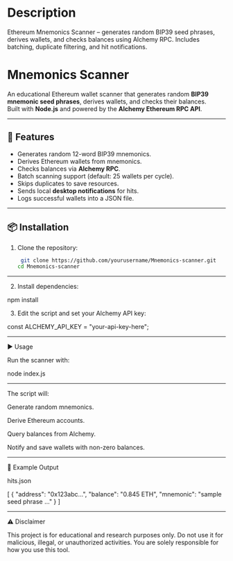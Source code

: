 # Description
Ethereum Mnemonics Scanner – generates random BIP39 seed phrases, derives wallets, and checks balances using Alchemy RPC. Includes batching, duplicate filtering, and hit notifications.

# Mnemonics Scanner
An educational Ethereum wallet scanner that generates random **BIP39 mnemonic seed phrases**, derives wallets, and checks their balances.  
Built with **Node.js** and powered by the **Alchemy Ethereum RPC API**.

---

## 🚀 Features
- Generates random 12-word BIP39 mnemonics.
- Derives Ethereum wallets from mnemonics.
- Checks balances via **Alchemy RPC**.
- Batch scanning support (default: 25 wallets per cycle).
- Skips duplicates to save resources.
- Sends local **desktop notifications** for hits.
- Logs successful wallets into a JSON file.

---

## 📦 Installation

1. Clone the repository:
   ```bash
    git clone https://github.com/yourusername/Mnemonics-scanner.git
   cd Mnemonics-scanner

---

2. Install dependencies:

npm install


3. Edit the script and set your Alchemy API key:

const ALCHEMY_API_KEY = "your-api-key-here";

---

▶️ Usage

Run the scanner with:

node index.js

---

The script will:

Generate random mnemonics.

Derive Ethereum accounts.

Query balances from Alchemy.

Notify and save wallets with non-zero balances.

---

📂 Example Output

hits.json

[
  {
    "address": "0x123abc...",
    "balance": "0.845 ETH",
    "mnemonic": "sample seed phrase ..."
  }
]

---

⚠️ Disclaimer

This project is for educational and research purposes only.
Do not use it for malicious, illegal, or unauthorized activities.
You are solely responsible for how you use this tool.
